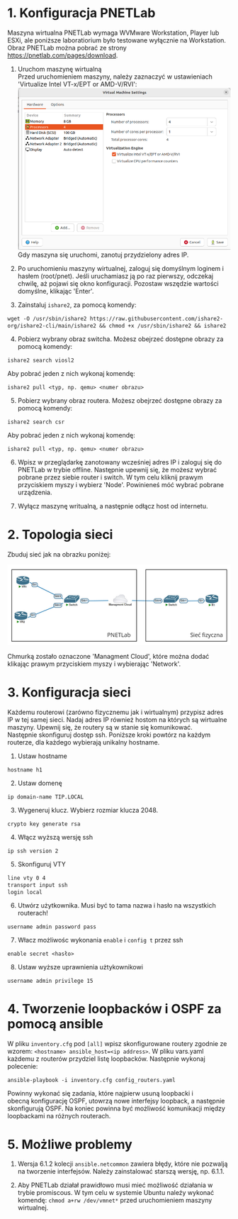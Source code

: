 # 1. Konfiguracja PNETLab

Maszyna wirtualna PNETLab wymaga WVMware Workstation, Player lub ESXi, ale poniższe laboratiorium było testowane wyłącznie na Workstation. Obraz PNETLab można pobrać ze strony https://pnetlab.com/pages/download.

1. Uruchom maszynę wirtualną <br>
Przed uruchomieniem maszyny, należy zaznaczyć w ustawieniach 'Virtualize Intel VT-x/EPT or AMD-V/RVI':
![Alt text](/images/Screenshot%20from%202024-06-18%2008-05-50.png)
Gdy maszyna się uruchomi, zanotuj przydzielony adres IP.

2. Po uruchomieniu maszyny wirtualnej, zaloguj się domyślnym loginem i hasłem (root/pnet). Jeśli uruchamiasz ją po raz pierwszy, odczekaj chwilę, aż pojawi się okno konfiguracji. Pozostaw wszędzie wartości domyślne, klikając 'Enter'.

3. Zainstaluj `ishare2`, za pomocą komendy:
```console
wget -O /usr/sbin/ishare2 https://raw.githubusercontent.com/ishare2-org/ishare2-cli/main/ishare2 && chmod +x /usr/sbin/ishare2 && ishare2
```

4. Pobierz wybrany obraz switcha. Możesz obejrzeć dostępne obrazy za pomocą komendy:
```console
ishare2 search viosl2
```
Aby pobrać jeden z nich wykonaj komendę:
```console
ishare2 pull <typ, np. qemu> <numer obrazu> 
```

5. Pobierz wybrany obraz routera. Możesz obejrzeć dostępne obrazy za pomocą komendy:
```console
ishare2 search csr
```
Aby pobrać jeden z nich wykonaj komendę:
```console
ishare2 pull <typ, np. qemu> <numer obrazu> 
```

6. Wpisz w przeglądarkę zanotowany wcześniej adres IP i zaloguj się do PNETLab w trybie offline. Następnie upewnij się, że możesz wybrać pobrane przez siebie router i switch. W tym celu kliknij prawym przyciskiem myszy i wybierz 'Node'. Powinieneś móć wybrać pobrane urządzenia.

7. Wyłącz maszynę writualną, a następnie odłącz host od internetu.

# 2. Topologia sieci

Zbuduj sieć jak na obrazku poniżej:

![Alt text](/images/Screenshot%20from%202024-06-18%2021-36-00.png)

Chmurką zostało oznaczone 'Managment Cloud', które można dodać klikając prawym przyciskiem myszy i wybierając 'Network'.

# 3. Konfiguracja sieci

Każdemu routerowi (zarówno fizycznemu jak i wirtualnym) przypisz adres IP w tej samej sieci. Nadaj adres IP również hostom na których są wirtualne maszyny. Upewnij się, że routery są w stanie się komunikować.
<br>
Następnie skonfiguruj dostęp ssh. Poniższe kroki powtórz na każdym routerze, dla każdego wybierają unikalny hostname.

1. Ustaw hostname
```console
hostname h1
``` 
2. Ustaw domenę
```console
ip domain-name TIP.LOCAL
```

3. Wygeneruj klucz. Wybierz rozmiar klucza 2048.
```console
crypto key generate rsa
```

4. Włącz wyższą wersję ssh
```console
ip ssh version 2
```

5. Skonfiguruj VTY
```console
line vty 0 4
transport input ssh
login local
```

6. Utwórz użytkownika. Musi być to tama nazwa i hasło na wszystkich routerach!
```console
username admin password pass
```

7. Włacz możliwośc wykonania `enable` i `config t` przez ssh
```console
enable secret <hasło>
```

8. Ustaw wyższe uprawnienia użtykownikowi
```console
username admin privilege 15
```

# 4. Tworzenie loopbacków i OSPF za pomocą ansible

W pliku `inventory.cfg` pod `[all]` wpisz skonfigurowane routery zgodnie ze wzorem: `<hostname> ansible_host=<ip address>`. W pliku vars.yaml każdemu z routerów przydziel listę loopbacków. Następnie wykonaj polecenie:
```console
ansible-playbook -i inventory.cfg config_routers.yaml
```
Powinny wykonać się zadania, które najpierw usuną loopbacki i obecną konfigurację OSPF, utowrzą nowe interfejsy loopback, a następnie skonfigurują OSPF. Na koniec powinna być możliwość komunikacji między loopbackami na różnych routerach.

# 5. Możliwe problemy

1. Wersja 6.1.2 kolecji `ansible.netcommon` zawiera błędy, które nie pozwalją na tworzenie interfejsów. Należy zainstalować starszą wersję, np. 6.1.1.

2. Aby PNETLab działał prawidłowo musi mieć możliwość działania w trybie promiscous. W tym celu w systemie Ubuntu naleźy wykonać komendę: `chmod a+rw /dev/vmnet*` przed uruchomieniem maszyny wirtualnej.
